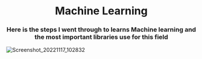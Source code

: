 <h1 align="center"> Machine Learning </h1>
<h3 align="center">Here is the steps I went through to learns Machine learning and the most important libraries use for this field</h3>

![Screenshot_20221117_102832](https://user-images.githubusercontent.com/89279264/202563852-35a20df8-c5b8-4f69-a1b4-3467f72cad22.png)
